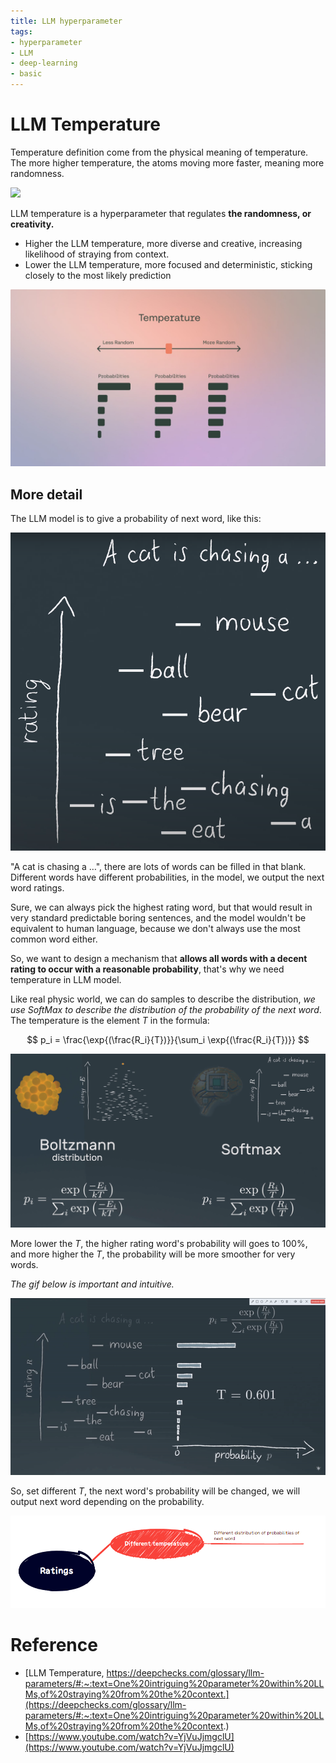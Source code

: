 ```yaml
---
title: LLM hyperparameter
tags:
- hyperparameter
- LLM
- deep-learning
- basic
---
```


# LLM Temperature

Temperature definition come from the physical meaning of temperature. The more higher temperature, the atoms moving more faster, meaning more randomness.

![](Deep_Learning_And_Machine_Learning/LLM/basic/attachments/physic_temp.gif)

LLM temperature is a hyperparameter that regulates **the randomness, or creativity.** 

* Higher the LLM temperature, more diverse and creative, increasing likelihood of straying from context.
* Lower the LLM temperature, more focused and deterministic, sticking closely to the most likely prediction

![](Deep_Learning_And_Machine_Learning/LLM/basic/attachments/Pasted%20image%2020230627160125.png)

## More detail

The LLM model is to give a probability of next word, like this:

![](Deep_Learning_And_Machine_Learning/LLM/basic/attachments/Pasted%20image%2020230627162848.png)

"A cat is chasing a …", there are lots of words can be filled in that blank. Different words have different probabilities, in the model, we output the next word ratings.

Sure, we can always pick the highest rating word, but that would result in very standard predictable boring sentences, and the model wouldn't be equivalent to human language, because we don't always use the most common word either. 

So, we want to design a mechanism that **allows all words with a decent rating to occur with a reasonable probability**, that's why we need temperature in LLM model. 

Like real physic world,  we can do samples to describe the distribution, *we use SoftMax to describe the distribution  of the probability of the next word*. The temperature is the element $T$ in the formula:

$$
p_i = \frac{\exp{(\frac{R_i}{T})}}{\sum_i \exp{(\frac{R_i}{T})}}
$$

![](Deep_Learning_And_Machine_Learning/LLM/basic/attachments/Pasted%20image%2020230627163514.png)

More lower the $T$, the higher rating word's probability will goes to 100%, and more higher the $T$, the probability will be more smoother for very words.

*The gif below is important and intuitive.*

![](Deep_Learning_And_Machine_Learning/LLM/basic/attachments/rating_probabililty.gif)

So, set different $T$, the next word's probability will be changed, we will output next word depending on the probability.

![](Deep_Learning_And_Machine_Learning/LLM/basic/attachments/Pasted%20image%2020230627165311.png)

# Reference

* [LLM Temperature, https://deepchecks.com/glossary/llm-parameters/#:~:text=One%20intriguing%20parameter%20within%20LLMs,of%20straying%20from%20the%20context.](https://deepchecks.com/glossary/llm-parameters/#:~:text=One%20intriguing%20parameter%20within%20LLMs,of%20straying%20from%20the%20context.)
* [https://www.youtube.com/watch?v=YjVuJjmgclU](https://www.youtube.com/watch?v=YjVuJjmgclU)